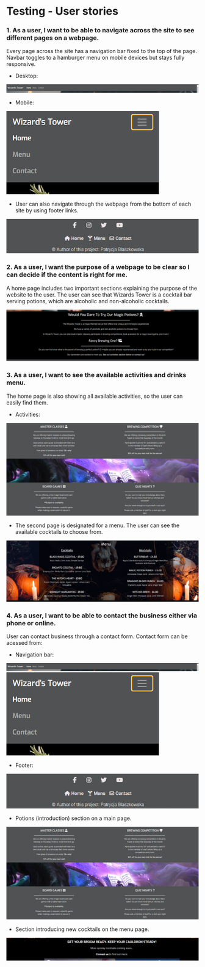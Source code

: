 # Testing - User stories

### 1. As a user, I want to be able to navigate across the site to see different pages on a webpage.

Every page across the site has a navigation bar fixed to the top of the page. Navbar toggles to a hamburger menu on mobile devices but stays fully responsive. 

- Desktop:

![Desktop navbar](https://github.com/PatrycjaBlaszkowska/project-WizardsTower/blob/main/docs/testing/navbar_desktop.PNG)

- Mobile:

![Mobile navbar](https://github.com/PatrycjaBlaszkowska/project-WizardsTower/blob/main/docs/testing/navbar_mobile.PNG)

- User can also navigate through the webpage from the bottom of each site by using footer links.

![Footer](https://github.com/PatrycjaBlaszkowska/project-WizardsTower/blob/main/docs/testing/footer.PNG)

### 2. As a user, I want the purpose of a webpage to be clear so I can decide if the content is right for me.

A home page includes two important sections explaining the purpose of the website to the user.
The user can see that Wizards Tower is a cocktail bar serving potions, which are alcoholic and non-alcoholic cocktails.

![Home page - potions](https://github.com/PatrycjaBlaszkowska/project-WizardsTower/blob/main/docs/testing/homepage_potions.PNG)

### 3. As a user, I want to see the available activities and drinks menu.

The home page is also showing all available activities, so the user can easily find them.

- Activities:

![Home page - activities](https://github.com/PatrycjaBlaszkowska/project-WizardsTower/blob/main/docs/testing/homepage_activities.PNG)

- The second page is designated for a menu. The user can see the available cocktails to choose from.

![Menu](https://github.com/PatrycjaBlaszkowska/project-WizardsTower/blob/main/docs/testing/menu.PNG)

### 4. As a user, I want to be able to contact the business either via phone or online.

User can contact business through a contact form. Contact form can be acessed from:

- Navigation bar:

![Desktop navbar](https://github.com/PatrycjaBlaszkowska/project-WizardsTower/blob/main/docs/testing/navbar_desktop.PNG)
![Mobile navbar](https://github.com/PatrycjaBlaszkowska/project-WizardsTower/blob/main/docs/testing/navbar_mobile.PNG)

- Footer:

![Footer](https://github.com/PatrycjaBlaszkowska/project-WizardsTower/blob/main/docs/testing/footer.PNG)

- Potions (introduction) section on a main page. 

![Home page - activities](https://github.com/PatrycjaBlaszkowska/project-WizardsTower/blob/main/docs/testing/homepage_activities.PNG)

- Section introducing new cocktails on the menu page.

![Contact link - new cocktails section](https://github.com/PatrycjaBlaszkowska/project-WizardsTower/blob/main/docs/testing/new_cocktails.PNG)